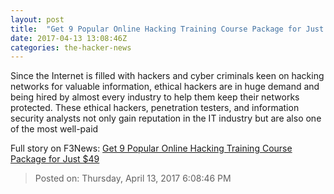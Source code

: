 ```yaml
---
layout: post
title:  "Get 9 Popular Online Hacking Training Course Package for Just $49"
date: 2017-04-13 13:08:46Z
categories: the-hacker-news
---
```


Since the Internet is filled with hackers and cyber criminals keen on hacking networks for valuable information, ethical hackers are in huge demand and being hired by almost every industry to help them keep their networks protected. These ethical hackers, penetration testers, and information security analysts not only gain reputation in the IT industry but are also one of the most well-paid


Full story on F3News: [Get 9 Popular Online Hacking Training Course Package for Just $49](http://www.f3nws.com/n/qVyQbD)

> Posted on: Thursday, April 13, 2017 6:08:46 PM
